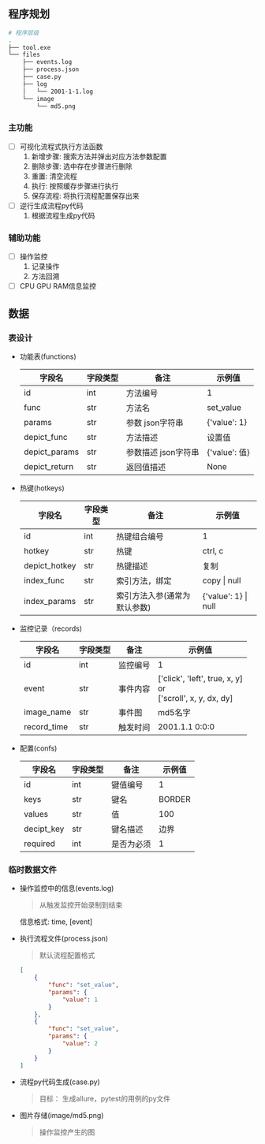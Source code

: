## 程序规划

```bash
# 程序层级
.
├── tool.exe
└── files
    ├── events.log
    ├── process.json
    ├── case.py
    ├── log
    │   └── 2001-1-1.log
    └── image
        └── md5.png
```

### 主功能

- [ ] 可视化流程式执行方法函数
    1. 新增步骤: 搜索方法并弹出对应方法参数配置
    2. 删除步骤: 选中存在步骤进行删除
    3. 重置: 清空流程
    4. 执行: 按照缓存步骤进行执行
    5. 保存流程: 将执行流程配置保存出来
- [ ] 逆行生成流程py代码
    1. 根据流程生成py代码

### 辅助功能

- [ ] 操作监控
    1. 记录操作
    2. 方法回溯
- [ ] CPU GPU RAM信息监控

## 数据

### 表设计

+ 功能表(functions)

  | 字段名        | 字段类型 | 备注                | 示例值        |
    | ------------- | -------- | ------------------- | ------------- |
  | id            | int      | 方法编号            | 1             |
  | func          | str      | 方法名              | set_value     |
  | params        | str      | 参数 json字符串     | {'value': 1}  |
  | depict_func   | str      | 方法描述            | 设置值        |
  | depict_params | str      | 参数描述 json字符串 | {'value': 值} |
  | depict_return | str      | 返回值描述          | None          |

+ 热键(hotkeys)

  | 字段名        | 字段类型 | 备注                         | 示例值               |
    | ------------- | -------- | ---------------------------- | -------------------- |
  | id            | int      | 热键组合编号                 | 1                    |
  | hotkey        | str      | 热键                         | ctrl, c              |
  | depict_hotkey | str      | 热键描述                     | 复制                 |
  | index_func    | str      | 索引方法，绑定               | copy \| null         |
  | index_params  | str      | 索引方法入参(通常为默认参数) | {'value': 1} \| null |

+ 监控记录（records)

  | 字段名      | 字段类型 | 备注     | 示例值                                                       |
    | ----------- | -------- | -------- | ------------------------------------------------------------ |
  | id          | int      | 监控编号 | 1                                                            |
  | event       | str      | 事件内容 | ['click', 'left', true,  x, y]<br>or<br> ['scroll', x, y, dx, dy] |
  | image_name  | str      | 事件图   | md5名字                                                      |
  | record_time | str      | 触发时间 | 2001.1.1 0:0:0                                               |

+ 配置(confs)

  | 字段名        | 字段类型 | 备注    | 示例值    |
    |------------|------|-------|--------|
  | id         | int  | 键值编号  | 1      |
  | keys       | str  | 键名    | BORDER |
  | values     | str  | 值     | 100    |
  | decipt_key | str  | 键名描述  | 边界     |
  | required   | int  | 是否为必须 | 1      |

### 临时数据文件

+ 操作监控中的信息(events.log)

  > 从触发监控开始录制到结束

  信息格式: time, [event]

+ 执行流程文件(process.json)

  > 默认流程配置格式

  ```json
  [
      {
          "func": "set_value",
          "params": {
              "value": 1
          }
      },
      {
          "func": "set_value",
          "params": {
              "value": 2
          }
      }
  ]
  ```

+ 流程py代码生成(case.py)

  > 目标： 生成allure，pytest的用例的py文件

+ 图片存储(image/md5.png)

  > 操作监控产生的图
